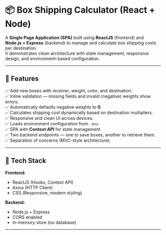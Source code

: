 # 📦 Box Shipping Calculator (React + Node)

A **Single Page Application (SPA)** built using **ReactJS** (frontend) and **Node.js + Express** (backend) to manage and calculate box shipping costs per destination.  
It demonstrates clean architecture with state management, responsive design, and environment-based configuration.

---

## 🚀 Features

✅ Add new boxes with receiver, weight, color, and destination.  
✅ Inline validation — missing fields and invalid (negative) weights show errors.  
✅ Automatically defaults negative weights to **0**.  
✅ Calculates shipping cost dynamically based on destination multipliers.  
✅ Responsive and clean UI across devices.  
✅ Loads environment configuration from `.env`.  
✅ SPA with **Context API** for state management.  
✅ Two backend endpoints — one to save boxes, another to retrieve them.  
✅ Separation of concerns (MVC-style architecture).

---

## 🧩 Tech Stack

**Frontend:**

- ReactJS (Hooks, Context API)
- Axios (HTTP Client)
- CSS (Responsive, modern styling)

**Backend:**

- Node.js + Express
- CORS enabled
- In-memory store (no database)

---
